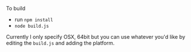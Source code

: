 To build

- run ```npm install```
- ```node build.js```

Currently I only specify OSX, 64bit but you can use whatever you'd like by editing the ```build.js``` and adding the platform.

